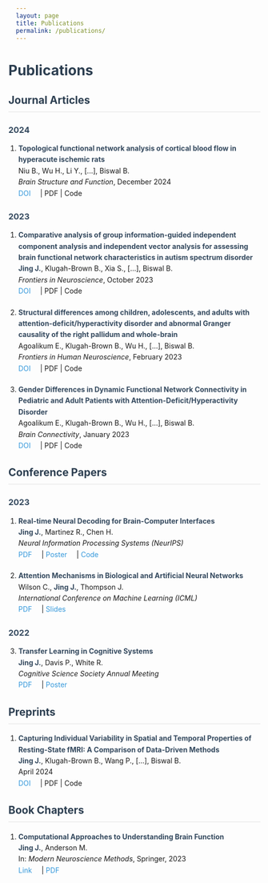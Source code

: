 ```yaml
---
layout: page
title: Publications
permalink: /publications/
---
```


# Publications

## Journal Articles

### 2024
1. **Topological functional network analysis of cortical blood flow in hyperacute ischemic rats**  
   Niu B., Wu H., Li Y., [...], Biswal B.  
   *Brain Structure and Function*, December 2024  
   [DOI](https://doi.org/) | PDF | Code

### 2023
1. **Comparative analysis of group information-guided independent component analysis and independent vector analysis for assessing brain functional network characteristics in autism spectrum disorder**  
   **Jing J.**, Klugah-Brown B., Xia S., [...], Biswal B.  
   *Frontiers in Neuroscience*, October 2023  
   [DOI](https://doi.org/) | PDF | Code

2. **Structural differences among children, adolescents, and adults with attention-deficit/hyperactivity disorder and abnormal Granger causality of the right pallidum and whole-brain**  
   Agoalikum E., Klugah-Brown B., Wu H., [...], Biswal B.  
   *Frontiers in Human Neuroscience*, February 2023  
   [DOI](https://doi.org/) | PDF | Code

3. **Gender Differences in Dynamic Functional Network Connectivity in Pediatric and Adult Patients with Attention-Deficit/Hyperactivity Disorder**  
   Agoalikum E., Klugah-Brown B., Wu H., [...], Biswal B.  
   *Brain Connectivity*, January 2023  
   [DOI](https://doi.org/) | PDF | Code

## Conference Papers

### 2023
1. **Real-time Neural Decoding for Brain-Computer Interfaces**  
   **Jing J.**, Martinez R., Chen H.  
   *Neural Information Processing Systems (NeurIPS)*  
   [PDF](/assets/papers/conf1.pdf) | [Poster](/assets/posters/poster1.pdf) | [Code](https://github.com/)

2. **Attention Mechanisms in Biological and Artificial Neural Networks**  
   Wilson C., **Jing J.**, Thompson J.  
   *International Conference on Machine Learning (ICML)*  
   [PDF](/assets/papers/conf2.pdf) | [Slides](/assets/slides/slides1.pdf)

### 2022
3. **Transfer Learning in Cognitive Systems**  
   **Jing J.**, Davis P., White R.  
   *Cognitive Science Society Annual Meeting*  
   [PDF](/assets/papers/conf3.pdf) | [Poster](/assets/posters/poster2.pdf)

## Preprints

1. **Capturing Individual Variability in Spatial and Temporal Properties of Resting-State fMRI: A Comparison of Data-Driven Methods**  
   **Jing J.**, Klugah-Brown B., Wang P., [...], Biswal B.  
   April 2024  
   [DOI](https://doi.org/) | PDF | Code

## Book Chapters

1. **Computational Approaches to Understanding Brain Function**  
   **Jing J.**, Anderson M.  
   In: *Modern Neuroscience Methods*, Springer, 2023  
   [Link](https://doi.org/) | [PDF](/assets/papers/chapter1.pdf)

<style>
.page-content {
    max-width: 800px;
    margin: 0 auto;
    padding: 20px;
}

h1, h2, h3 {
    color: #2c3e50;
}

h2 {
    border-bottom: 2px solid #eee;
    padding-bottom: 10px;
    margin-top: 30px;
}

h3 {
    margin-top: 25px;
    color: #34495e;
}

ol {
    padding-left: 20px;
}

li {
    margin-bottom: 20px;
    line-height: 1.6;
}

strong {
    color: #34495e;
}

a {
    color: #3498db;
    text-decoration: none;
    margin-right: 15px;
}

a:hover {
    text-decoration: underline;
}

.publication-links {
    margin-top: 5px;
    font-size: 0.9em;
}
</style> 
